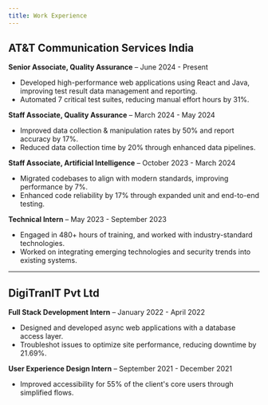 ```yaml
---
title: Work Experience
---
```


<!--
This website is only meant to showcase the work and and skills of the author,
on a professional level. It also has a blog, containing the author's observations
and opinions on various topics. The views expressed are the author's own.
Copyright (C) 2025  T L Naparajith

This program is free software: you can redistribute it and/or modify
it under the terms of the GNU Affero General Public License Version 3 as published
by the Free Software Foundation.

This program is distributed in the hope that it will be useful,
but WITHOUT ANY WARRANTY; without even the implied warranty of
MERCHANTABILITY or FITNESS FOR A PARTICULAR PURPOSE.  See the
GNU Affero General Public License for more details.

You should have received a copy of the GNU Affero General Public License
along with this program.  If not, see <https://www.gnu.org/licenses/agpl-3.0.txt>.

Contact me through electronic mail: <naparajith@duck.com>
-->

## **AT&T Communication Services India**

**Senior Associate, Quality Assurance** – June 2024 - Present

- Developed high-performance web applications using React and Java, improving
  test result data management and reporting.
- Automated 7 critical test suites, reducing manual effort hours by 31%.

**Staff Associate, Quality Assurance** – March 2024 - May 2024

- Improved data collection & manipulation rates by 50% and report accuracy by
  17%.
- Reduced data collection time by 20% through enhanced data pipelines.

**Staff Associate, Artificial Intelligence** – October 2023 - March 2024

- Migrated codebases to align with modern standards, improving performance by
  7%.
- Enhanced code reliability by 17% through expanded unit and end-to-end testing.

**Technical Intern** – May 2023 - September 2023

- Engaged in 480+ hours of training, and worked with industry-standard
  technologies.
- Worked on integrating emerging technologies and security trends into existing
  systems.

---

## **DigiTranIT Pvt Ltd**

**Full Stack Development Intern** – January 2022 - April 2022

- Designed and developed async web applications with a database access layer.
- Troubleshot issues to optimize site performance, reducing downtime by 21.69%.

**User Experience Design Intern** – September 2021 - December 2021

- Improved accessibility for 55% of the client's core users through simplified
  flows.
